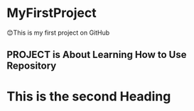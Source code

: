 # MyFirstProject
😊This is my first project on GitHub
## PROJECT is About Learning How to Use Repository
# This is the second Heading
